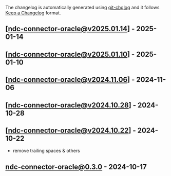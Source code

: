 The changelog is automatically generated using [git-chglog](https://github.com/git-chglog/git-chglog) and it follows [Keep a Changelog](https://keepachangelog.com) format.


<a name="ndc-connector-oracle@v2025.01.14"></a>
## [ndc-connector-oracle@v2025.01.14] - 2025-01-14

<a name="ndc-connector-oracle@v2025.01.10"></a>
## [ndc-connector-oracle@v2025.01.10] - 2025-01-10

<a name="ndc-connector-oracle@v2024.11.06"></a>
## [ndc-connector-oracle@v2024.11.06] - 2024-11-06

<a name="ndc-connector-oracle@v2024.10.28"></a>
## [ndc-connector-oracle@v2024.10.28] - 2024-10-28

<a name="ndc-connector-oracle@v2024.10.22"></a>
## [ndc-connector-oracle@v2024.10.22] - 2024-10-22
- remove trailing spaces & others

<a name="ndc-connector-oracle@0.3.0"></a>
## ndc-connector-oracle@0.3.0 - 2024-10-17
